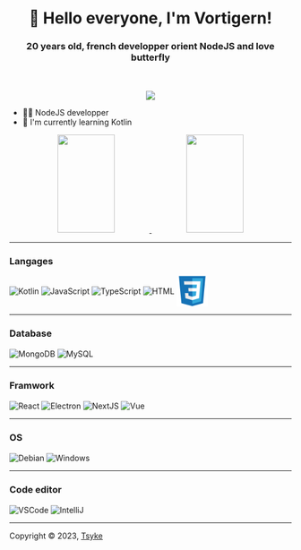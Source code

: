 <!-- Links -->
<!-- https://dev.to/envoy_/150-badges-for-github-pnk -->
<!-- https://devicon.dev/ -->
<h1 align="center">👋 Hello everyone, I'm Vortigern!</h1>
<h3 align="center">20 years old, french developper orient NodeJS and love butterfly<br></h3>
<br>

<p align="center">
    <a align="center" href="https://discords.com/bio/p/tsyke_" target="_blank">
        <img align="center" src="https://discord.c99.nl/widget/theme-1/1005778879572615168.png" />
    </a>
</p>

- 👨‍💻 NodeJS developper
- 📝 I'm currently learning Kotlin

<p align="center"></p>
<div align="center">
    <a href="https://github.com/tsyke">
        <img height="175em" width="45%"
            src="https://github-readme-stats.vercel.app/api?username=tsyke&count_private=true&show_icons=true&include_all_commits=true&theme=cobalt&bg_color=000000" />
        <img height="175em" width="45%"
            src="https://github-readme-stats.vercel.app/api/top-langs/?username=tsyke&lang=FR&theme=cobalt&bg_color=000000&langs_count=7" />
    </a>
</div>
<hr>
<h3> Langages </h3>
<div class="flex">
    <img align="center" alt="Kotlin" height="55" width="55"
        src="https://cdn.jsdelivr.net/gh/devicons/devicon/icons/kotlin/kotlin-original.svg">
    <img align="center" alt="JavaScript" height="55" width="55"
        src="https://cdn.jsdelivr.net/gh/devicons/devicon/icons/javascript/javascript-plain.svg">
    <img align="center" alt="TypeScript" height="55" width="55"
        src="https://cdn.jsdelivr.net/gh/devicons/devicon/icons/typescript/typescript-original.svg">
    <img align="center" alt="HTML" height="55" width="55"
        src="https://cdn.jsdelivr.net/gh/devicons/devicon/icons/html5/html5-plain-wordmark.svg">
    <img align="center" alt="CSS" height="55" width="55"
        src="https://raw.githubusercontent.com/devicons/devicon/master/icons/css3/css3-original.svg">
    <hr>
    <h3> Database </h3>
    <img align="center" alt="MongoDB" height="55" width="55"
        src="https://cdn.jsdelivr.net/gh/devicons/devicon/icons/mongodb/mongodb-original-wordmark.svg">
    <img align="center" alt="MySQL" height="55" width="55"
        src="https://cdn.jsdelivr.net/gh/devicons/devicon/icons/mysql/mysql-original.svg">
    <hr>
    <h3> Framwork </h3>
    <img align="center" alt="React" height="55" width="55"
        src="https://cdn.jsdelivr.net/gh/devicons/devicon/icons/react/react-original.svg">
    <img align="center" alt="Electron" height="55" width="55"
        src="https://cdn.jsdelivr.net/gh/devicons/devicon/icons/electron/electron-original.svg">
    <img align="center" alt="NextJS" height="55" width="55"
        src="https://cdn.jsdelivr.net/gh/devicons/devicon/icons/nextjs/nextjs-original.svg">
    <img align="center" alt="Vue" height="55" width="55"
        src="https://cdn.jsdelivr.net/gh/devicons/devicon/icons/vuejs/vuejs-original.svg">
    <hr>
    <h3> OS </h3>
    <img align="center" alt="Debian" height="55" width="55"
        src="https://cdn.jsdelivr.net/gh/devicons/devicon/icons/debian/debian-original-wordmark.svg">
    <img align="center" alt="Windows" height="55" width="55"
        src="https://cdn.jsdelivr.net/gh/devicons/devicon/icons/windows8/windows8-original.svg">
    <hr>
    <h3> Code editor </h3>
    <img align="center" alt="VSCode" height="55" width="55"
        src="https://cdn.jsdelivr.net/gh/devicons/devicon/icons/vscode/vscode-original.svg">
    <img align="center" alt="IntelliJ" height="55" width="55"
        src="https://cdn.jsdelivr.net/gh/devicons/devicon/icons/intellij/intellij-original.svg">
    <hr>
    Copyright ©️ 2023, <a href="https://github.com/tsyke">Tsyke</a>
